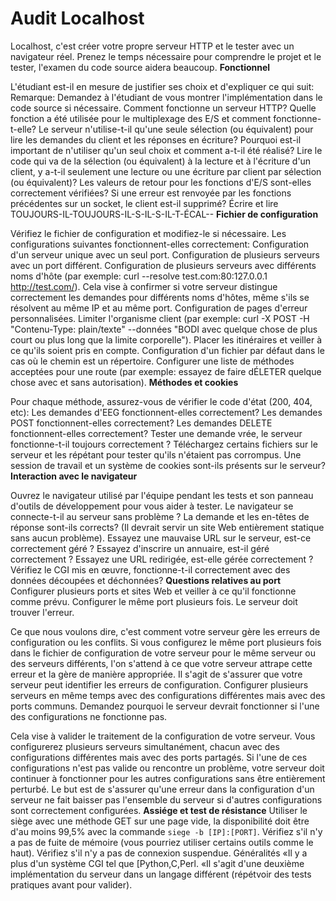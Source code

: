 # Audit Localhost
Localhost, c'est créer votre propre serveur HTTP et le tester avec un navigateur réel.
Prenez le temps nécessaire pour comprendre le projet et le tester, l'examen du code source aidera beaucoup.
**Fonctionnel**

L'étudiant est-il en mesure de justifier ses choix et d'expliquer ce qui suit: Remarque: Demandez à l'étudiant de vous montrer l'implémentation dans le code source si nécessaire.
Comment fonctionne un serveur HTTP?
Quelle fonction a été utilisée pour le multiplexage des E/S et comment fonctionne-t-elle?
Le serveur n'utilise-t-il qu'une seule sélection (ou équivalent) pour lire les demandes du client et les réponses en écriture?
Pourquoi est-il important de n'utiliser qu'un seul choix et comment a-t-il été réalisé?
Lire le code qui va de la sélection (ou équivalent) à la lecture et à l'écriture d'un client, y a-t-il seulement une lecture ou une écriture par client par sélection (ou équivalent)?
Les valeurs de retour pour les fonctions d'E/S sont-elles correctement vérifiées?
Si une erreur est renvoyée par les fonctions précédentes sur un socket, le client est-il supprimé?
Écrire et lire TOUJOURS-IL-TOUJOURS-IL-S-IL-S-IL-T-ÉCAL--
**Fichier de configuration**

Vérifiez le fichier de configuration et modifiez-le si nécessaire. Les configurations suivantes fonctionnent-elles correctement:
Configuration d'un serveur unique avec un seul port.
Configuration de plusieurs serveurs avec un port différent.
Configuration de plusieurs serveurs avec différents noms d'hôte (par exemple: curl --resolve test.com:80:127.0.0.1 http://test.com/). Cela vise à confirmer si votre serveur distingue correctement les demandes pour différents noms d'hôtes, même s'ils se résolvent au même IP et au même port.
Configuration de pages d'erreur personnalisées.
Limiter l'organisme client (par exemple: curl -X POST -H "Contenu-Type: plain/texte" --données "BODI avec quelque chose de plus court ou plus long que la limite corporelle").
Placer les itinéraires et veiller à ce qu'ils soient pris en compte.
Configuration d'un fichier par défaut dans le cas où le chemin est un répertoire.
Configurer une liste de méthodes acceptées pour une route (par exemple: essayez de faire dÉLETER quelque chose avec et sans autorisation).
**Méthodes et cookies**

Pour chaque méthode, assurez-vous de vérifier le code d'état (200, 404, etc):
Les demandes d'EEG fonctionnent-elles correctement?
Les demandes POST fonctionnent-elles correctement?
Les demandes DELETE fonctionnent-elles correctement?
Tester une demande vrée, le serveur fonctionne-t-il toujours correctement ?
Téléchargez certains fichiers sur le serveur et les répétant pour tester qu'ils n'étaient pas corrompus.
Une session de travail et un système de cookies sont-ils présents sur le serveur?
**Interaction avec le navigateur**

Ouvrez le navigateur utilisé par l'équipe pendant les tests et son panneau d'outils de développement pour vous aider à tester.
Le navigateur se connecte-t-il au serveur sans problème ?
La demande et les en-têtes de réponse sont-ils corrects? (Il devrait servir un site Web entièrement statique sans aucun problème).
Essayez une mauvaise URL sur le serveur, est-ce correctement géré ?
Essayez d'inscrire un annuaire, est-il géré correctement ?
Essayez une URL redirigée, est-elle gérée correctement ?
Vérifiez le CGI mis en œuvre, fonctionne-t-il correctement avec des données découpées et déchonnées?
**Questions relatives au port**
Configurer plusieurs ports et sites Web et veiller à ce qu'il fonctionne comme prévu.
Configurer le même port plusieurs fois. Le serveur doit trouver l'erreur.

Ce que nous voulons dire, c'est comment votre serveur gère les erreurs de configuration ou les conflits. Si vous configurez le même port plusieurs fois dans le fichier de configuration de votre serveur pour le même serveur ou des serveurs différents, l'on s'attend à ce que votre serveur attrape cette erreur et la gère de manière appropriée. Il s'agit de s'assurer que votre serveur peut identifier les erreurs de configuration.
Configurer plusieurs serveurs en même temps avec des configurations différentes mais avec des ports communs. Demandez pourquoi le serveur devrait fonctionner si l'une des configurations ne fonctionne pas.

Cela vise à valider le traitement de la configuration de votre serveur. Vous configurerez plusieurs serveurs simultanément, chacun avec des configurations différentes mais avec des ports partagés. Si l'une de ces configurations n'est pas valide ou rencontre un problème, votre serveur doit continuer à fonctionner pour les autres configurations sans être entièrement perturbé. Le but est de s'assurer qu'une erreur dans la configuration d'un serveur ne fait baisser pas l'ensemble du serveur si d'autres configurations sont correctement configurées.
**Assiége et test de résistance**
Utiliser le siège avec une méthode GET sur une page vide, la disponibilité doit être d'au moins 99,5% avec la commande ``siege -b [IP]:[PORT]``.
Vérifiez s'il n'y a pas de fuite de mémoire (vous pourriez utiliser certains outils comme le haut).
Vérifiez s'il n'y a pas de connexion suspendue.
Généralités
«Il y a plus d'un système CGI tel que [Python,C,Perl.
«Il s'agit d'une deuxième implémentation du serveur dans un langage différent (répétvoir des tests pratiques avant pour valider).
